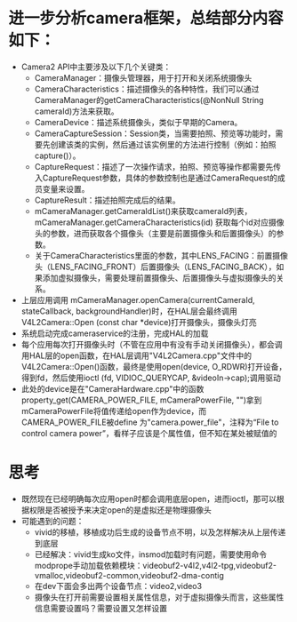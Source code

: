 # 进一步分析camera框架，总结部分内容如下：
- Camera2 API中主要涉及以下几个关键类：
  - CameraManager：摄像头管理器，用于打开和关闭系统摄像头
  - CameraCharacteristics：描述摄像头的各种特性，我们可以通过CameraManager的getCameraCharacteristics(@NonNull String cameraId)方法来获取。
  - CameraDevice：描述系统摄像头，类似于早期的Camera。
  - CameraCaptureSession：Session类，当需要拍照、预览等功能时，需要先创建该类的实例，然后通过该实例里的方法进行控制（例如：拍照 capture()）。
  - CaptureRequest：描述了一次操作请求，拍照、预览等操作都需要先传入CaptureRequest参数，具体的参数控制也是通过CameraRequest的成员变量来设置。
  - CaptureResult：描述拍照完成后的结果。
  - mCameraManager.getCameraIdList()来获取cameraId列表，mCameraManager.getCameraCharacteristics(id) 获取每个id对应摄像头的参数，进而获取各个摄像头（主要是前置摄像头和后置摄像头）的参数。
  - 关于CameraCharacteristics里面的参数，其中LENS_FACING：前置摄像头（LENS_FACING_FRONT）后置摄像头（LENS_FACING_BACK），如果添加虚拟摄像头，需要处理前置摄像头、后置摄像头与虚拟摄像头的关系。
- 上层应用调用 mCameraManager.openCamera(currentCameraId, stateCallback, backgroundHandler)时，在HAL层会最终调用V4L2Camera::Open (const char *device)打开摄像头，摄像头灯亮
- 系统启动完成cameraservice的注册，完成HAL的加载
- 每个应用每次打开摄像头时（不管在应用中有没有手动关闭摄像头），都会调用HAL层的open函数，在HAL层调用"V4L2Camera.cpp"文件中的V4L2Camera::Open()函数，最终是使用open(device, O_RDWR)打开设备，得到fd，然后使用ioctl (fd, VIDIOC_QUERYCAP, &videoIn->cap);调用驱动
- 此处的device是在"CameraHardware.cpp"中的函数property_get(CAMERA_POWER_FILE, mCameraPowerFile, "")拿到mCameraPowerFile将值传递给open作为device，而CAMERA_POWER_FILE被define 为"camera.power_file"，注释为“File to control camera power”，看样子应该是个属性值，但不知在某处被赋值的

# 思考
- 既然现在已经明确每次应用open时都会调用底层open，进而ioctl，那可以根据权限是否被授予来决定open的是虚拟还是物理摄像头
- 可能遇到的问题：
   -   vivid的移植，移植成功后生成的设备节点不明，以及怎样解决从上层传递到底层
     -   已经解决：vivid生成ko文件，insmod加载时有问题，需要使用命令modprope手动加载依赖模块：videobuf2-v4l2,v4l2-tpg,videobuf2-vmalloc,videobuf2-common,videobuf2-dma-contig
     -   在dev下面会多出两个设备节点：video2,video3
  - 摄像头在打开前需要设置相关属性信息，对于虚拟摄像头而言，这些属性信息需要设置吗？需要设置又怎样设置
